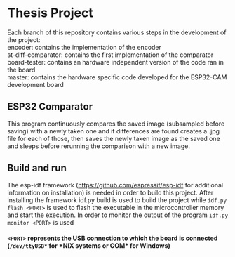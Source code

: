 # Thesis Project
 Each branch of this repository contains various steps in the development of the project:\
 encoder: contains the implementation of the encoder\
 st-diff-comparator: contains the first implementation of the comparator\
 board-tester: contains an hardware independent version of the code ran in the board\
 master: contains the hardware specific code developed for the ESP32-CAM development board
## ESP32 Comparator
 This program continuously compares the saved image (subsampled before saving) with a newly taken one and if differences are found creates a .jpg file for each of those, then saves the newly taken image as the saved one and sleeps before rerunning the comparison with a new image.
## Build and run
 The esp-idf framework (https://github.com/espressif/esp-idf for additional information on installation) is needed in order to build this project.
 After installing the framework idf.py build is used to build the project while ``idf.py flash <PORT>`` is used to flash the executable in the microcontroller memory and start the execution.
 In order to monitor the output of the program ``idf.py monitor <PORT>`` is used
#### ``<PORT>`` represents the USB connection to which the board is connected (``/dev/ttyUSB*`` for \*NIX systems or COM* for Windows)
